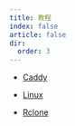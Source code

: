 ```yaml
---
title: 教程
index: false
article: false
dir:
  order: 3
---
```


- [Caddy](caddy.md)

- [Linux](linux.md)

- [Rclone](rclone.md)
